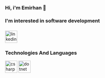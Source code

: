 ### Hi, i'm Emirhan 👋 
### I'm interested in software development
###

###
[<img src='https://cdn.jsdelivr.net/npm/simple-icons@3.0.1/icons/linkedin.svg' alt='linkedin' height='40'>](https://www.linkedin.com/in/emirhan-altunta%C5%9F-428868221/)

### Technologies And Languages
<img src='https://cdn.jsdelivr.net/npm/simple-icons@3.0.1/icons/csharp.svg' alt='csharp' height='40'>
<img src='https://cdn.jsdelivr.net/npm/simple-icons@3.0.1/icons/dot-net.svg' alt='dotnet' height='40'>
